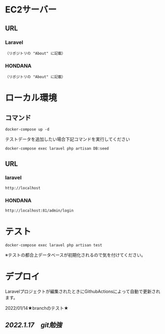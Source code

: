 # EC2サーバー
## URL
### Laravel
```
（リポジトリの "About" に記載）
```

### HONDANA
```
（リポジトリの "About" に記載）
```

# ローカル環境
## コマンド
```
docker-compose up -d
```
テストデータを追加したい場合下記コマンドを実行してください
```
docker-compose exec laravel php artisan DB:seed
```
## URL
### laravel
```
http://localhost
```

### HONDANA
```
http://localhost:81/admin/login
```

# テスト
```
docker-compose exec laravel php artisan test
```
※テストの都合上データベースが初期化されるので気を付けてください。  
# デプロイ
Laravelプロジェクトが編集されたときにGithubActionsによって自動で更新されます。  

2022/01/14★branchのテスト★

*2022.1.17　git勉強*
---

